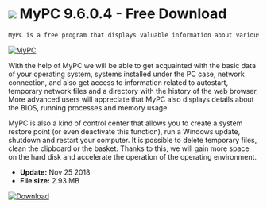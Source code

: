 # ![](https://cdn.softexe.net/static/icon/3/mypc-9556.png) MyPC 9.6.0.4 - Free Download

```sh
MyPC is a free program that displays valuable information about various parameters of our computer, as well as offers the possibility of performing numerous operations in Windows.
```
[![MyPC](https://gallery.dpcdn.pl/imgc/Tools/76388/g_-_420x350_1.5_-_x20170621221235_0.jpg)](https://softexe.net/win/system/diagnostics-tests/mypc:aeef.html)

With the help of MyPC we will be able to get acquainted with the basic data of your operating system, systems installed under the PC case, network connection, and also get access to information related to autostart, temporary network files and a directory with the history of the web browser. More advanced users will appreciate that MyPC also displays details about the BIOS, running processes and memory usage.
  
 MyPC is also a kind of control center that allows you to create a system restore point (or even deactivate this function), run a Windows update, shutdown and restart your computer. It is possible to delete temporary files, clean the clipboard or the basket. Thanks to this, we will gain more space on the hard disk and accelerate the operation of the operating environment.


- **Update:** Nov 25 2018
- **File size:** 2.93 MB

[![Download](https://cdn.softexe.net/static/img/download.png)](https://softexe.net/win/system/diagnostics-tests/mypc:aeef.html)


